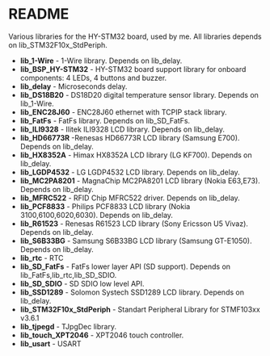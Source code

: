 # README #

Various libraries for the HY-STM32 board, used by me.
All libraries depends on lib_STM32F10x_StdPeriph.

* <b>lib_1-Wire</b> - 1-Wire library. Depends on lib_delay.
* <b>lib_BSP_HY-STM32</b> - HY-STM32 board support library for onboard components: 4 LEDs, 4 buttons and buzzer.
* <b>lib_delay</b> - Microseconds delay.
* <b>lib_DS18B20</b> - DS18D20 digital temperature sensor library. Depends on lib_1-Wire.
* <b>lib_ENC28J60</b> - ENC28J60 ethernet with TCPIP stack library.
* <b>lib_FatFs</b> - FatFs library. Depends on lib_SD_FatFs.
* <b>lib_ILI9328</b> - Ilitek ILI9328 LCD library. Depends on lib_delay.
* <b>lib_HD66773R</b> -Renesas HD66773R LCD library (Samsung E700). Depends on lib_delay.
* <b>lib_HX8352A</b> - Himax HX8352A LCD library (LG KF700). Depends on lib_delay.
* <b>lib_LGDP4532</b> - LG LGDP4532 LCD library. Depends on lib_delay.
* <b>lib_MC2PA8201</b> - MagnaChip MC2PA8201 LCD library (Nokia E63,E73). Depends on lib_delay.
* <b>lib_MFRC522</b> - RFID Chip MFRC522 driver. Depends on lib_delay.
* <b>lib_PCF8833</b> - Philips PCF8833 LCD library (Nokia 3100,6100,6020,6030). Depends on lib_delay.
* <b>lib_R61523</b> - Renesas R61523 LCD library (Sony Ericsson U5 Vivaz). Depends on lib_delay.
* <b>lib_S6B33BG</b> - Samsung S6B33BG LCD library (Samsung GT-E1050). Depends on lib_delay.
* <b>lib_rtc</b> - RTC
* <b>lib_SD_FatFs</b> - FatFs lower layer API (SD support). Depends on lib_FatFs,lib_rtc,lib_SD_SDIO.
* <b>lib_SD_SDIO</b> - SD SDIO low level API.
* <b>lib_SSD1289</b> - Solomon Systech SSD1289 LCD library. Depends on lib_delay.
* <b>lib_STM32F10x_StdPeriph</b> - Standart Peripheral Library for STMF103xx v3.6.1
* <b>lib_tjpegd</b> - TJpgDec library.
* <b>lib_touch_XPT2046</b> - XPT2046 touch controller.
* <b>lib_usart</b> - USART
